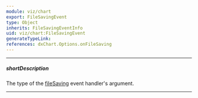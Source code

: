 ```yaml
---
module: viz/chart
export: FileSavingEvent
type: Object
inherits: FileSavingEventInfo
uid: viz/chart:FileSavingEvent
generateTypeLink: 
references: dxChart.Options.onFileSaving
---
```

---
##### shortDescription
The type of the [fileSaving]({basewidgetpath}/Events/#fileSaving) event handler's argument.

---
<!-- Description goes here -->